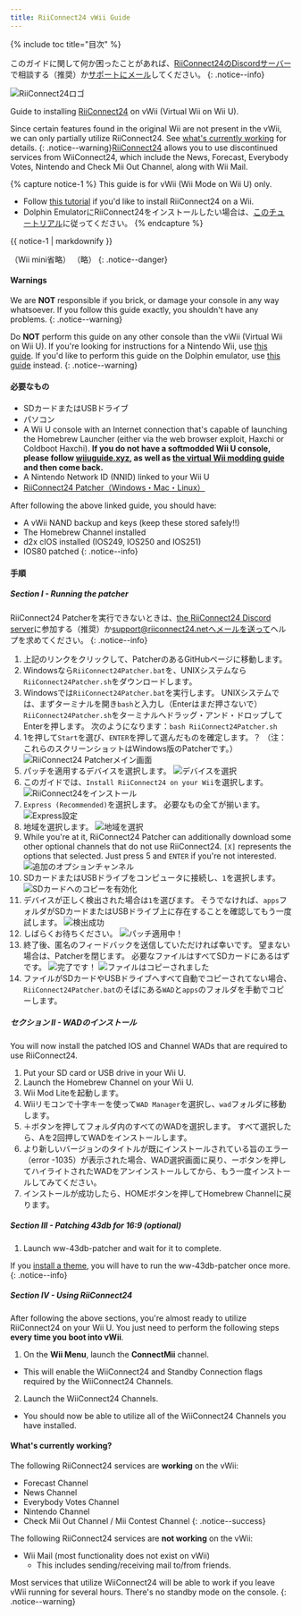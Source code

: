 ```yaml
---
title: RiiConnect24 vWii Guide
---
```


{% include toc title="目次" %}

このガイドに関して何か困ったことがあれば、[RiiConnect24のDiscordサーバー](https://discord.gg/rc24)で相談する（推奨）か[サポートにメール](mailto:support@riiconnect24.net)してください。
{: .notice--info}

![RiiConnect24ロゴ](/images/WiiRC24Logo.jpg)

Guide to installing [RiiConnect24](https://rc24.xyz) on vWii (Virtual Wii on Wii U).

Since certain features found in the original Wii are not present in the vWii, we can only partially utilize RiiConnect24. See [what's currently working](#whats-currently-working) for details.
{: .notice--warning}[RiiConnect24](https://rc24.xyz/) allows you to use discontinued services from WiiConnect24, which include the News, Forecast, Everybody Votes, Nintendo and Check Mii Out Channel, along with Wii Mail.

{% capture notice-1 %}
This guide is for vWii (Wii Mode on Wii U) only.

- Follow [this tutorial](riiconnect24-wii) if you'd like to install RiiConnect24 on a Wii.
- Dolphin EmulatorにRiiConnect24をインストールしたい場合は、[このチュートリアル](riiconnect24-dolphin)に従ってください。
{% endcapture %}

<div class="notice--warning">{{ notice-1 | markdownify }}</div>

（Wii mini省略） （略）
{: .notice--danger}

#### Warnings

We are **NOT** responsible if you brick, or damage your console in any way whatsoever. If you follow this guide exactly, you shouldn't have any problems.
{: .notice--warning}

Do **NOT** perform this guide on any other console than the vWii (Virtual Wii on Wii U). If you're looking for instructions for a Nintendo Wii, use [this guide](riiconnect24). If you'd like to perform this guide on the Dolphin emulator, use [this guide](riiconnect24-dolphin) instead.
{: .notice--warning}

#### 必要なもの

* SDカードまたはUSBドライブ
* パソコン
* A Wii U console with an Internet connection that's capable of launching the Homebrew Launcher (either via the web browser exploit, Haxchi or Coldboot Haxchi). **If you do not have a softmodded Wii U console, please follow [wiiuguide.xyz](https://wiiuguide.xyz), as well as [the virtual Wii modding guide](https://wiiuguide.xyz/#/vwii-modding) and then come back.**
* A Nintendo Network ID (NNID) linked to your Wii U
* [RiiConnect24 Patcher（Windows・Mac・Linux）](https://github.com/RiiConnect24/RiiConnect24-Patcher/releases)

After following the above linked guide, you should have:
* A vWii NAND backup and keys (keep these stored safely!!)
* The Homebrew Channel installed
* d2x cIOS installed (IOS249, IOS250 and IOS251)
* IOS80 patched
{: .notice--info}

#### 手順

##### Section I - Running the patcher

RiiConnect24 Patcherを実行できないときは、[the RiiConnect24 Discord server](https://discord.gg/rc24)に参加する（推奨）か[support@riiconnect24.netへメールを送って](mailto:support@riiconnect24.net)ヘルプを求めてください。
{: .notice--info}

1. 上記のリンクをクリックして、PatcherのあるGitHubページに移動します。
2. Windowsなら`RiiConnect24Patcher.bat`を、UNIXシステムなら`RiiConnect24Patcher.sh`をダウンロードします。
3. Windowsでは`RiiConnect24Patcher.bat`を実行します。 UNIXシステムでは、まずターミナルを開き`bash`と入力し（Enterはまだ押さないで）`RiiConnect24Patcher.sh`をターミナルへドラッグ・アンド・ドロップしてEnterを押します。 次のようになります：`bash RiiConnect24Patcher.sh`
4. 1を押して`Start`を選び、`ENTER`を押して選んだものを確定します。？ （注：これらのスクリーンショットはWindows版のPatcherです。） ![RiiConnect24 Patcherメイン画面](/images/RC24_Patcher/1.JPG)
5. パッチを適用するデバイスを選択します。 ![デバイスを選択](/images/RC24_Patcher/2.JPG)
6. このガイドでは、`Install RiiConnect24 on your Wii`を選択します。 ![RiiConnect24をインストール](/images/RC24_Patcher/3.JPG)
7. `Express (Recommended)`を選択します。 必要なもの全てが揃います。 ![Express設定](/images/RC24_Patcher/4.JPG)
8. 地域を選択します。 ![地域を選択](/images/RC24_Patcher/5.JPG)
9. While you're at it, RiiConnect24 Patcher can additionally download some other optional channels that do not use RiiConnect24. `[X]` represents the options that selected. Just press 5 and `ENTER` if you're not interested. ![追加のオプションチャンネル](/images/RC24_Patcher/6.JPG)
10. SDカードまたはUSBドライブをコンピュータに接続し、`1`を選択します。 ![SDカードへのコピーを有効化](/images/RC24_Patcher/7.JPG)
11. デバイスが正しく検出された場合は`1`を選びます。 そうでなければ、`apps`フォルダがSDカードまたはUSBドライブ上に存在することを確認してもう一度試します。 ![検出成功](/images/RC24_Patcher/8.JPG)
12. しばらくお待ちください。 ![パッチ適用中！](/images/RC24_Patcher/9.JPG)
13. 終了後、匿名のフィードバックを送信していただければ幸いです。  望まない場合は、Patcherを閉じます。 必要なファイルはすべてSDカードにあるはずです。 ![完了です！](/images/RC24_Patcher/10.JPG) ![ファイルはコピーされました](/images/RC24_Patcher/11.PNG)
14. ファイルがSDカードやUSBドライブへすべて自動でコピーされてない場合、`RiiConnect24Patcher.bat`のそばにある`WAD`と`apps`のフォルダを手動でコピーします。

##### セクション II - WADのインストール

You will now install the patched IOS and Channel WADs that are required to use RiiConnect24.

1. Put your SD card or USB drive in your Wii U.
2. Launch the Homebrew Channel on your Wii U.
3. Wii Mod Liteを起動します。
4. Wiiリモコンで十字キーを使って`WAD Manager`を選択し、`wad`フォルダに移動します。
5. ＋ボタンを押してフォルダ内のすべてのWADを選択します。 すべて選択したら、Aを2回押してWADをインストールします。
6. より新しいバージョンのタイトルが既にインストールされている旨のエラー（error -1035）が表示された場合、WAD選択画面に戻り、ーボタンを押してハイライトされたWADをアンインストールしてから、もう一度インストールしてみてください。
7. インストールが成功したら、HOMEボタンを押してHomebrew Channelに戻ります。

##### Section III - Patching 43db for 16:9 (optional)

1. Launch ww-43db-patcher and wait for it to complete.

If you [install a theme](/themes-vwii), you will have to run the ww-43db-patcher once more.
{: .notice--info}

##### Section IV - Using RiiConnect24

After following the above sections, you're almost ready to utilize RiiConnect24 on your Wii U. You just need to perform the following steps **every time you boot into vWii**.

1. On the **Wii Menu**, launch the **ConnectMii** channel.
* This will enable the WiiConnect24 and Standby Connection flags required by the WiiConnect24 Channels.
2. Launch the WiiConnect24 Channels.
* You should now be able to utilize all of the WiiConnect24 Channels you have installed.

#### What's currently working?
The following RiiConnect24 services are **working** on the vWii:
* Forecast Channel
* News Channel
* Everybody Votes Channel
* Nintendo Channel
* Check Mii Out Channel / Mii Contest Channel
{: .notice--success}

The following RiiConnect24 services are **not working** on the vWii:
* Wii Mail (most functionality does not exist on vWii)
    * This includes sending/receiving mail to/from friends.

Most services that utilize WiiConnect24 will be able to work if you leave vWii running for several hours. There's no standby mode on the console.
{: .notice--warning}
